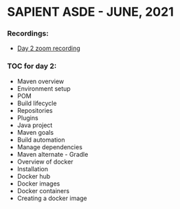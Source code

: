 # SAPIENT ASDE - JUNE, 2021

### Recordings:

-   [Day 2 zoom recording](https://zoom.us/rec/share/qWzcUF6tFNAcm97LWjgfBCT1Lead3fLc0j-oeDaU3Zmowp1Ck0WtdJdfuW2Cpz9h.a_-0CuWgr63ipT6b)

### TOC for day 2:

-   Maven overview
-   Environment setup
-   POM
-   Build lifecycle
-   Repositories
-   Plugins
-   Java project
-   Maven goals
-   Build automation
-   Manage dependencies
-   Maven alternate - Gradle
-   Overview of docker
-   Installation
-   Docker hub
-   Docker images
-   Docker containers
-   Creating a docker image
